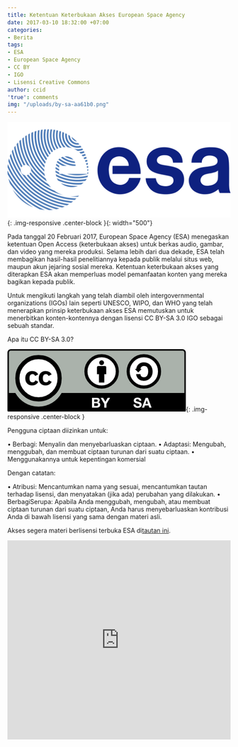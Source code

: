 ```yaml
---
title: Ketentuan Keterbukaan Akses European Space Agency
date: 2017-03-10 18:32:00 +07:00
categories:
- Berita
tags:
- ESA
- European Space Agency
- CC BY
- IGO
- Lisensi Creative Commons
author: ccid
'true': comments
img: "/uploads/by-sa-aa61b0.png"
---
```


![1280px-ESA_LOGO.svg.png](/uploads/1280px-ESA_LOGO.svg.png){: .img-responsive .center-block }{: width="500"}

Pada tanggal 20 Februari 2017, European Space Agency (ESA) menegaskan ketentuan Open Access (keterbukaan akses) untuk berkas audio, gambar, dan video yang mereka produksi. Selama lebih dari dua dekade, ESA telah membagikan hasil-hasil penelitiannya kepada publik melalui situs web, maupun akun jejaring sosial mereka. Ketentuan keterbukaan akses yang diterapkan ESA akan memperluas model pemanfaatan konten yang mereka bagikan kepada publik. 

Untuk mengikuti langkah yang telah diambil oleh intergovernmental organizations (IGOs) lain seperti UNESCO, WIPO, dan WHO yang telah menerapkan prinsip keterbukaan akses ESA memutuskan untuk menerbitkan konten-kontennya dengan lisensi CC BY-SA 3.0 IGO sebagai sebuah standar. 

Apa itu CC BY-SA 3.0?

![by-sa-aa61b0.png](/uploads/by-sa-aa61b0.png){: .img-responsive .center-block }

Pengguna ciptaan diizinkan untuk:

•  Berbagi: Menyalin dan menyebarluaskan ciptaan.
•  Adaptasi: Mengubah, menggubah, dan membuat ciptaan turunan dari suatu ciptaan. 
•  Menggunakannya untuk kepentingan komersial 

Dengan catatan:

• Atribusi: Mencantumkan nama yang sesuai, mencantumkan tautan terhadap lisensi, dan menyatakan (jika ada) perubahan yang dilakukan.
• BerbagiSerupa: Apabila Anda menggubah, mengubah, atau membuat ciptaan turunan dari suatu ciptaan, Anda harus menyebarluaskan kontribusi Anda di bawah lisensi yang sama dengan materi asli.

Akses segera materi berlisensi terbuka ESA di[tautan ini](http://open.esa.int/).

<iframe width="100%" height="450" scrolling="no" frameborder="no" src="https://w.soundcloud.com/player/?url=https%3A//api.soundcloud.com/playlists/287934692&amp;color=ff5500&amp;auto_play=false&amp;hide_related=false&amp;show_comments=true&amp;show_user=true&amp;show_reposts=false"></iframe>